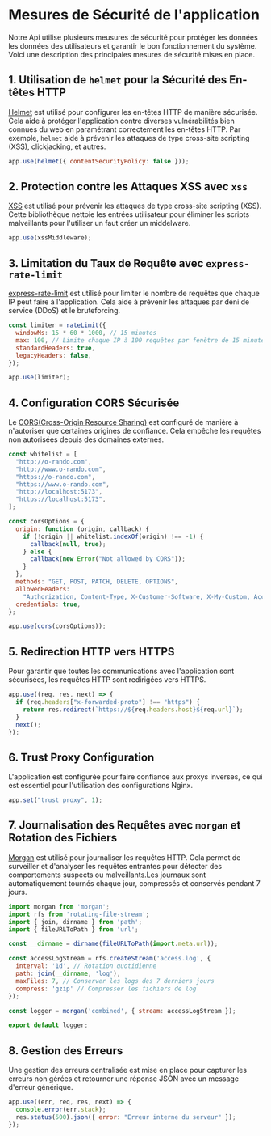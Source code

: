 # Mesures de Sécurité de l'application

Notre Api utilise plusieurs meusures de sécurité pour protéger les données les données des utilisateurs et garantir le bon fonctionnement du système. Voici une description des principales mesures de sécurité mises en place.

## 1. Utilisation de `helmet` pour la Sécurité des En-têtes HTTP

[Helmet](https://github.com/helmetjs/helmet) est utilisé pour configurer les en-têtes HTTP de manière sécurisée. Cela aide à protéger l'application contre diverses vulnérabilités bien connues du web en paramétrant correctement les en-têtes HTTP. Par exemple, `helmet` aide à prévenir les attaques de type cross-site scripting (XSS), clickjacking, et autres.

```javascript
app.use(helmet({ contentSecurityPolicy: false }));
```

## 2. Protection contre les Attaques XSS avec `xss`

[XSS](https://www.npmjs.com/package/xss) est utilisé pour prévenir les attaques de type cross-site scripting (XSS). Cette bibliothèque nettoie les entrées utilisateur pour éliminer les scripts malveillants pour l'utiliser un faut créer un middelware.

```javascript
app.use(xssMiddleware);
```

## 3. Limitation du Taux de Requête avec `express-rate-limit`

[express-rate-limit](https://github.com/express-rate-limit/express-rate-limit) est utilisé pour limiter le nombre de requêtes que chaque IP peut faire à l'application. Cela aide à prévenir les attaques par déni de service (DDoS) et le bruteforcing.

```javascript
const limiter = rateLimit({
  windowMs: 15 * 60 * 1000, // 15 minutes
  max: 100, // Limite chaque IP à 100 requêtes par fenêtre de 15 minutes
  standardHeaders: true,
  legacyHeaders: false,
});

app.use(limiter);
```

## 4. Configuration CORS Sécurisée

Le [CORS(Cross-Origin Resource Sharing)](https://developer.mozilla.org/fr/docs/Web/HTTP/CORS) est configuré de manière à n'autoriser que certaines origines de confiance. Cela empêche les requêtes non autorisées depuis des domaines externes.

```javascript
const whitelist = [
  "http://o-rando.com",
  "http://www.o-rando.com",
  "https://o-rando.com",
  "https://www.o-rando.com",
  "http://localhost:5173",
  "https://localhost:5173",
];

const corsOptions = {
  origin: function (origin, callback) {
    if (!origin || whitelist.indexOf(origin) !== -1) {
      callback(null, true);
    } else {
      callback(new Error("Not allowed by CORS"));
    }
  },
  methods: "GET, POST, PATCH, DELETE, OPTIONS",
  allowedHeaders:
    "Authorization, Content-Type, X-Customer-Software, X-My-Custom, Accept, Accept-Language",
  credentials: true,
};

app.use(cors(corsOptions));
```

## 5. Redirection HTTP vers HTTPS

Pour garantir que toutes les communications avec l'application sont sécurisées, les requêtes HTTP sont redirigées vers HTTPS.

```javascript
app.use((req, res, next) => {
  if (req.headers["x-forwarded-proto"] !== "https") {
    return res.redirect(`https://${req.headers.host}${req.url}`);
  }
  next();
});
```

## 6. Trust Proxy Configuration

L'application est configurée pour faire confiance aux proxys inverses, ce qui est essentiel pour l'utilisation des configurations Nginx.

```javascript
app.set("trust proxy", 1);
```

## 7. Journalisation des Requêtes avec `morgan` et Rotation des Fichiers

[Morgan](https://github.com/expressjs/morgan) est utilisé pour journaliser les requêtes HTTP. Cela permet de surveiller et d'analyser les requêtes entrantes pour détecter des comportements suspects ou malveillants.Les journaux sont automatiquement tournés chaque jour, compressés et conservés pendant 7 jours.

```javascript
import morgan from 'morgan';
import rfs from 'rotating-file-stream';
import { join, dirname } from 'path';
import { fileURLToPath } from 'url';

const __dirname = dirname(fileURLToPath(import.meta.url));

const accessLogStream = rfs.createStream('access.log', {
  interval: '1d', // Rotation quotidienne
  path: join(__dirname, 'log'),
  maxFiles: 7, // Conserver les logs des 7 derniers jours
  compress: 'gzip' // Compresser les fichiers de log
});

const logger = morgan('combined', { stream: accessLogStream });

export default logger;
```

## 8. Gestion des Erreurs

Une gestion des erreurs centralisée est mise en place pour capturer les erreurs non gérées et retourner une réponse JSON avec un message d'erreur générique.

```javascript
app.use((err, req, res, next) => {
  console.error(err.stack);
  res.status(500).json({ error: "Erreur interne du serveur" });
});
```
